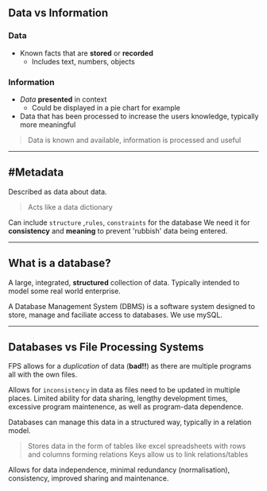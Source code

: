 ## Data vs Information

### Data
- Known facts that are **stored** or **recorded**
	- Includes text, numbers, objects
### Information
- *Data* **presented** in context
	- Could be displayed in a pie chart for example
- Data that has been processed to increase the users knowledge, typically more meaningful

>Data is known and available, information is processed and useful

---

## #Metadata

Described as data about data.
> Acts like a data dictionary

Can include `structure` ,`rules`, `constraints` for the database
We need it for **consistency** and **meaning** to prevent 'rubbish' data being entered.

---

## What is a database?

A large, integrated, **structured** collection of data.
Typically intended to model some real world enterprise.

A Database Management System (DBMS) is a software system designed to store, manage and faciliate access to databases. We use mySQL.

---

## Databases vs File Processing Systems

FPS allows for a *duplication* of data (**bad!!**) as there are multiple programs all with the own files.

Allows for `inconsistency` in data as files need to be updated in multiple places.
Limited ability for data sharing, lengthy development times, excessive program maintenence, as well as program-data dependence.

Databases can manage this data in a structured way, typically in a relation model.
>Stores data in the form of tables like excel spreadsheets with rows and columns forming relations
>Keys allow us to link relations/tables

Allows for data independence, minimal redundancy (normalisation), consistency, improved sharing and maintenance.

